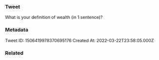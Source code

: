 ### Tweet
What is your definition of wealth (in 1 sentence)?

### Metadata
Tweet ID: 1506419978370695176
Created At: 2022-03-22T23:58:05.000Z

### Related

